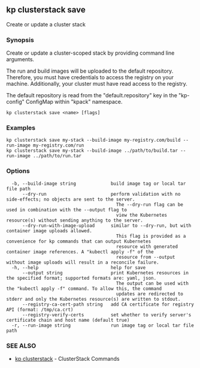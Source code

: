 ## kp clusterstack save

Create or update a cluster stack

### Synopsis

Create or update a cluster-scoped stack by providing command line arguments.

The run and build images will be uploaded to the default repository.
Therefore, you must have credentials to access the registry on your machine.
Additionally, your cluster must have read access to the registry.

The default repository is read from the "default.repository" key in the "kp-config" ConfigMap within "kpack" namespace.


```
kp clusterstack save <name> [flags]
```

### Examples

```
kp clusterstack save my-stack --build-image my-registry.com/build --run-image my-registry.com/run
kp clusterstack save my-stack --build-image ../path/to/build.tar --run-image ../path/to/run.tar
```

### Options

```
  -b, --build-image string             build image tag or local tar file path
      --dry-run                        perform validation with no side-effects; no objects are sent to the server.
                                         The --dry-run flag can be used in combination with the --output flag to
                                         view the Kubernetes resource(s) without sending anything to the server.
      --dry-run-with-image-upload      similar to --dry-run, but with container image uploads allowed.
                                         This flag is provided as a convenience for kp commands that can output Kubernetes
                                         resource with generated container image references. A "kubectl apply -f" of the
                                         resource from --output without image uploads will result in a reconcile failure.
  -h, --help                           help for save
      --output string                  print Kubernetes resources in the specified format; supported formats are: yaml, json.
                                         The output can be used with the "kubectl apply -f" command. To allow this, the command 
                                         updates are redirected to stderr and only the Kubernetes resource(s) are written to stdout.
      --registry-ca-cert-path string   add CA certificate for registry API (format: /tmp/ca.crt)
      --registry-verify-certs          set whether to verify server's certificate chain and host name (default true)
  -r, --run-image string               run image tag or local tar file path
```

### SEE ALSO

* [kp clusterstack](kp_clusterstack.md)	 - ClusterStack Commands

